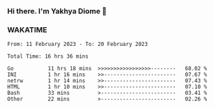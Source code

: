 ### Hi there. I'm Yakhya Diome 👋

### WAKATIME
<!--START_SECTION:waka-->

```text
From: 11 February 2023 - To: 20 February 2023

Total Time: 16 hrs 36 mins

Go           11 hrs 18 mins  >>>>>>>>>>>>>>>>>--------   68.02 %
INI          1 hr 16 mins    >>-----------------------   07.67 %
netrw        1 hr 14 mins    >>-----------------------   07.43 %
HTML         1 hr 10 mins    >>-----------------------   07.10 %
Bash         33 mins         >------------------------   03.41 %
Other        22 mins         >------------------------   02.26 %
```

<!--END_SECTION:waka-->
